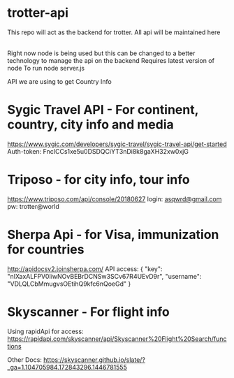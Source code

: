 # trotter-api
This repo will act as the backend for trotter. All api will be maintained here
<br/>
<br/>

Right now node is being used but this can be changed to a better technology to manage the api on the backend
Requires latest version of node
To run node server.js

API we are using to get Country Info

# Sygic Travel API - For continent, country, city info and media
  https://www.sygic.com/developers/sygic-travel/sygic-travel-api/get-started
  Auth-token: FncICCs1xe5u0DSDQCiYT3nDi8k8gaXH32xw0xjG

# Triposo - for city info, tour info
  https://www.triposo.com/api/console/20180627
  login: asqwrd@gmail.com
  pw: trotter@world
  
  
# Sherpa Api - for Visa, immunization for countries
  http://apidocsv2.joinsherpa.com/
  API access: 
  {
      "key": "nIXaxALFPV0IiwNOvBEBrDCNSw3SCv67R4UEvD9r",
      "username": "VDLQLCbMmugvsOEtihQ9kfc6nQoeGd"
  }
  
# Skyscanner - For flight info
  Using rapidApi for access:
  https://rapidapi.com/skyscanner/api/Skyscanner%20Flight%20Search/functions
  
  Other Docs:
  https://skyscanner.github.io/slate/?_ga=1.104705984.172843296.1446781555
